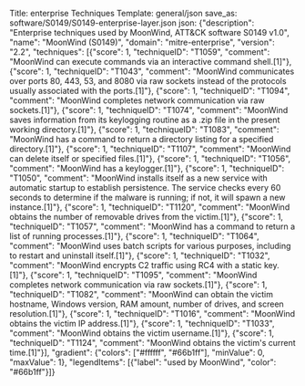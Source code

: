 Title: enterprise Techniques
Template: general/json
save_as: software/S0149/S0149-enterprise-layer.json
json: {"description": "Enterprise techniques used by MoonWind, ATT&CK software S0149 v1.0", "name": "MoonWind (S0149)", "domain": "mitre-enterprise", "version": "2.2", "techniques": [{"score": 1, "techniqueID": "T1059", "comment": "MoonWind can execute commands via an interactive command shell.[1]"}, {"score": 1, "techniqueID": "T1043", "comment": "MoonWind communicates over ports 80, 443, 53, and 8080 via raw sockets instead of the protocols usually associated with the ports.[1]"}, {"score": 1, "techniqueID": "T1094", "comment": "MoonWind completes network communication via raw sockets.[1]"}, {"score": 1, "techniqueID": "T1074", "comment": "MoonWind saves information from its keylogging routine as a .zip file in the present working directory.[1]"}, {"score": 1, "techniqueID": "T1083", "comment": "MoonWind has a command to return a directory listing for a specified directory.[1]"}, {"score": 1, "techniqueID": "T1107", "comment": "MoonWind can delete itself or specified files.[1]"}, {"score": 1, "techniqueID": "T1056", "comment": "MoonWind has a keylogger.[1]"}, {"score": 1, "techniqueID": "T1050", "comment": "MoonWind installs itself as a new service with automatic startup to establish persistence. The service checks every 60 seconds to determine if the malware is running; if not, it will spawn a new instance.[1]"}, {"score": 1, "techniqueID": "T1120", "comment": "MoonWind obtains the number of removable drives from the victim.[1]"}, {"score": 1, "techniqueID": "T1057", "comment": "MoonWind has a command to return a list of running processes.[1]"}, {"score": 1, "techniqueID": "T1064", "comment": "MoonWind uses batch scripts for various purposes, including to restart and uninstall itself.[1]"}, {"score": 1, "techniqueID": "T1032", "comment": "MoonWind encrypts C2 traffic using RC4 with a static key.[1]"}, {"score": 1, "techniqueID": "T1095", "comment": "MoonWind completes network communication via raw sockets.[1]"}, {"score": 1, "techniqueID": "T1082", "comment": "MoonWind can obtain the victim hostname, Windows version, RAM amount, number of drives, and screen resolution.[1]"}, {"score": 1, "techniqueID": "T1016", "comment": "MoonWind obtains the victim IP address.[1]"}, {"score": 1, "techniqueID": "T1033", "comment": "MoonWind obtains the victim username.[1]"}, {"score": 1, "techniqueID": "T1124", "comment": "MoonWind obtains the victim's current time.[1]"}], "gradient": {"colors": ["#ffffff", "#66b1ff"], "minValue": 0, "maxValue": 1}, "legendItems": [{"label": "used by MoonWind", "color": "#66b1ff"}]}